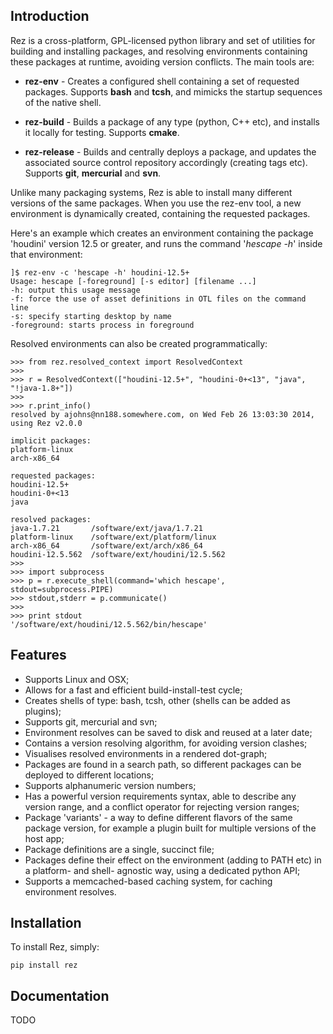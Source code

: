 ## Introduction

Rez is a cross-platform, GPL-licensed python library and set of utilities for
building and installing packages, and resolving environments containing these
packages at runtime, avoiding version conflicts. The main tools are:

* **rez-env** - Creates a configured shell containing a set of requested packages.
  Supports **bash** and **tcsh**, and mimicks the startup sequences of the native shell.

* **rez-build** - Builds a package of any type (python, C++ etc), and installs it
  locally for testing. Supports **cmake**.

* **rez-release** - Builds and centrally deploys a package, and updates the associated
  source control repository accordingly (creating tags etc). Supports **git**,
  **mercurial** and **svn**.

Unlike many packaging systems, Rez is able to install many different versions of
the same packages. When you use the rez-env tool, a new environment is dynamically
created, containing the requested packages.

Here's an example which creates an environment containing the package 'houdini'
version 12.5 or greater, and runs the command '_hescape -h_' inside that environment:

    ]$ rez-env -c 'hescape -h' houdini-12.5+
    Usage: hescape [-foreground] [-s editor] [filename ...]
    -h: output this usage message
    -f: force the use of asset definitions in OTL files on the command line
    -s: specify starting desktop by name
    -foreground: starts process in foreground

Resolved environments can also be created programmatically:

    >>> from rez.resolved_context import ResolvedContext
    >>>
    >>> r = ResolvedContext(["houdini-12.5+", "houdini-0+<13", "java", "!java-1.8+"])
    >>>
    >>> r.print_info()
    resolved by ajohns@nn188.somewhere.com, on Wed Feb 26 13:03:30 2014, using Rez v2.0.0

    implicit packages:
    platform-linux
    arch-x86_64

    requested packages:
    houdini-12.5+
    houdini-0+<13
    java

    resolved packages:
    java-1.7.21       /software/ext/java/1.7.21
    platform-linux    /software/ext/platform/linux
    arch-x86_64       /software/ext/arch/x86_64
    houdini-12.5.562  /software/ext/houdini/12.5.562
    >>>
    >>> import subprocess
    >>> p = r.execute_shell(command='which hescape', stdout=subprocess.PIPE)
    >>> stdout,stderr = p.communicate()
    >>>
    >>> print stdout
    '/software/ext/houdini/12.5.562/bin/hescape'


## Features

* Supports Linux and OSX;
* Allows for a fast and efficient build-install-test cycle;
* Creates shells of type: bash, tcsh, other (shells can be added as plugins);
* Supports git, mercurial and svn;
* Environment resolves can be saved to disk and reused at a later date;
* Contains a version resolving algorithm, for avoiding version clashes;
* Visualises resolved environments in a rendered dot-graph;
* Packages are found in a search path, so different packages can be deployed
  to different locations;
* Supports alphanumeric version numbers;
* Has a powerful version requirements syntax, able to describe any version
  range, and a conflict operator for rejecting version ranges;
* Package 'variants' - a way to define different flavors of the same package
  version, for example a plugin built for multiple versions of the host app;
* Package definitions are a single, succinct file;
* Packages define their effect on the environment (adding to PATH etc) in a
  platform- and shell- agnostic way, using a dedicated python API;
* Supports a memcached-based caching system, for caching environment resolves.

## Installation

To install Rez, simply:

    pip install rez

## Documentation

TODO

